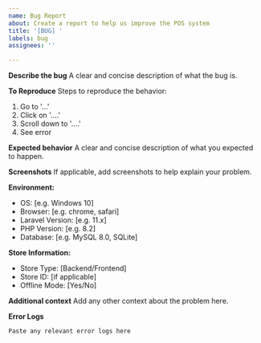 ```yaml
---
name: Bug Report
about: Create a report to help us improve the POS system
title: '[BUG] '
labels: bug
assignees: ''

---
```


**Describe the bug**
A clear and concise description of what the bug is.

**To Reproduce**
Steps to reproduce the behavior:
1. Go to '...'
2. Click on '....'
3. Scroll down to '....'
4. See error

**Expected behavior**
A clear and concise description of what you expected to happen.

**Screenshots**
If applicable, add screenshots to help explain your problem.

**Environment:**
- OS: [e.g. Windows 10]
- Browser: [e.g. chrome, safari]
- Laravel Version: [e.g. 11.x]
- PHP Version: [e.g. 8.2]
- Database: [e.g. MySQL 8.0, SQLite]

**Store Information:**
- Store Type: [Backend/Frontend]
- Store ID: [if applicable]
- Offline Mode: [Yes/No]

**Additional context**
Add any other context about the problem here.

**Error Logs**
```
Paste any relevant error logs here
```
